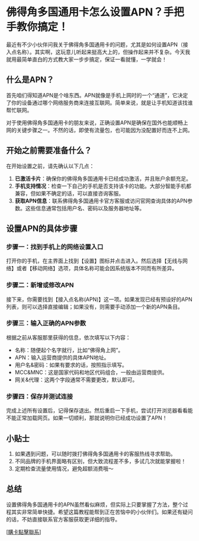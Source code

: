 # 佛得角多国通用卡怎么设置APN？手把手教你搞定！

最近有不少小伙伴问我关于佛得角多国通用卡的问题，尤其是如何设置APN（接入点名称）。其实啊，这玩意儿听起来挺高大上的，但操作起来并不复杂。今天我就用最简单直白的方式教大家一步步搞定，保证一看就懂，一学就会！

## 什么是APN？

首先咱们得知道APN是个啥东西。APN就像是手机上网时的一个“通道”，它决定了你的设备通过哪个网络服务商来连接互联网。简单来说，就是让手机知道该找谁帮忙联网。

对于使用佛得角多国通用卡的朋友来说，正确设置APN是确保在国外也能顺畅上网的关键步骤之一。不然的话，即使有流量包，也可能因为没配置好而连不上网。

## 开始之前需要准备什么？

在开始设置之前，请先确认以下几点：
1. **已激活卡片**：确保你的佛得角多国通用卡已经成功激活，并且账户余额充足。
2. **手机支持情况**：检查一下自己的手机是否支持该卡的功能。大部分智能手机都兼容，但如果不确定的话，可以直接咨询客服。
3. **获取APN信息**：联系佛得角多国通用卡官方客服或访问官网查询具体的APN参数。这些信息通常包括用户名、密码以及服务器地址等。

## 设置APN的具体步骤

### 步骤一：找到手机上的网络设置入口
打开你的手机，在主界面上找到【设置】图标并点击进入。然后选择【无线与网络】或者【移动网络】选项，具体名称可能会因系统版本不同而有所差异。

### 步骤二：新增或修改APN
接下来，你需要找到【接入点名称(APN)】这一项。如果发现已经有预设好的APN列表，则可以选择直接编辑；如果没有，则需要手动添加一个新的APN条目。

### 步骤三：输入正确的APN参数
根据之前从客服那里获得的信息，依次填写以下内容：
- 名称：随便起个名字就行，比如“佛得角上网”。
- APN：输入运营商提供的具体APN地址。
- 用户名&密码：如果有要求的话，按照指示填写。
- MCC&MNC：这是国家代码和地区代码组合，一般由运营商提供。
- 网关&代理：这两个字段通常不需要更改，默认即可。

### 步骤四：保存并测试连接
完成上述所有设置后，记得保存退出。然后重启一下手机，尝试打开浏览器看看能不能正常加载网页。如果一切顺利，那就说明你已经成功设置了APN！

## 小贴士
1. 如果遇到问题，可以随时拨打佛得角多国通用卡的客服热线寻求帮助。
2. 不同品牌的手机界面略有区别，但大致流程差不多，多试几次就能掌握啦！
3. 定期检查流量使用情况，避免超额消费哦～

## 总结

设置佛得角多国通用卡的APN虽然看似麻烦，但实际上只要掌握了方法，整个过程其实非常简单快捷。希望这篇教程能帮到正在苦恼中的小伙伴们。如果还有疑问的话，不妨直接联系官方客服获取更详细的指导。

[[購卡點擊聯系](https://t.me/s/esim1088)]